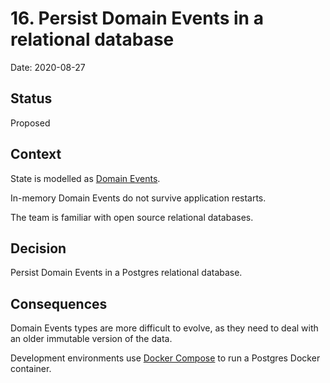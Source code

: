 # 16. Persist Domain Events in a relational database

Date: 2020-08-27

## Status

Proposed

## Context

State is modelled as [Domain Events].

In-memory Domain Events do not survive application restarts.

The team is familiar with open source relational databases.

## Decision

Persist Domain Events in a Postgres relational database.

## Consequences

Domain Events types are more difficult to evolve, as they need to deal with an older immutable version of the data.

Development environments use [Docker Compose] to run a Postgres Docker container.

[Docker Compose]: https://docs.docker.com/compose/
[Domain Events]: ./0016-event-sourcing.md
